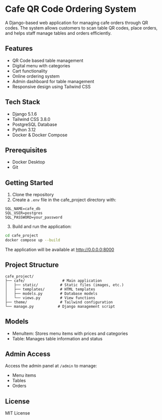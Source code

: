 
# Cafe QR Code Ordering System

A Django-based web application for managing cafe orders through QR codes. The system allows customers to scan table QR codes, place orders, and helps staff manage tables and orders efficiently.

## Features

- QR Code based table management
- Digital menu with categories
- Cart functionality
- Online ordering system
- Admin dashboard for table management
- Responsive design using Tailwind CSS

## Tech Stack

- Django 5.1.6
- Tailwind CSS 3.8.0
- PostgreSQL Database
- Python 3.12
- Docker & Docker Compose

## Prerequisites

- Docker Desktop
- Git

## Getting Started

1. Clone the repository
2. Create a `.env` file in the cafe_project directory with:
```
SQL_NAME=cafe_db
SQL_USER=postgres
SQL_PASSWORD=your_password
```
3. Build and run the application:
```bash
cd cafe_project
docker compose up --build
```

The application will be available at http://0.0.0.0:8000

## Project Structure

```
cafe_project/
├── cafe/                 # Main application
│   ├── static/          # Static files (images, etc.)
│   ├── templates/       # HTML templates
│   ├── models.py        # Database models
│   └── views.py         # View functions
├── theme/               # Tailwind configuration
└── manage.py           # Django management script
```

## Models

- MenuItem: Stores menu items with prices and categories
- Table: Manages table information and status

## Admin Access

Access the admin panel at `/admin` to manage:
- Menu items
- Tables
- Orders

## License

MIT License
